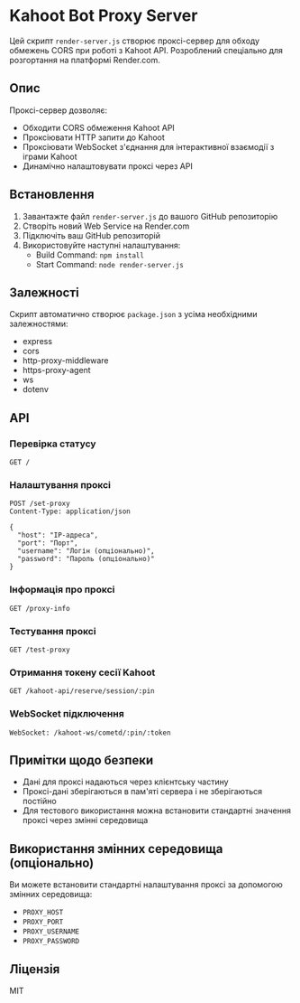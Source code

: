 # Kahoot Bot Proxy Server

Цей скрипт `render-server.js` створює проксі-сервер для обходу обмежень CORS при роботі з Kahoot API. Розроблений спеціально для розгортання на платформі Render.com.

## Опис

Проксі-сервер дозволяє:
- Обходити CORS обмеження Kahoot API
- Проксіювати HTTP запити до Kahoot
- Проксіювати WebSocket з'єднання для інтерактивної взаємодії з іграми Kahoot
- Динамічно налаштовувати проксі через API

## Встановлення

1. Завантажте файл `render-server.js` до вашого GitHub репозиторію
2. Створіть новий Web Service на Render.com
3. Підключіть ваш GitHub репозиторій
4. Використовуйте наступні налаштування:
   - Build Command: `npm install`
   - Start Command: `node render-server.js`

## Залежності

Скрипт автоматично створює `package.json` з усіма необхідними залежностями:
- express
- cors
- http-proxy-middleware
- https-proxy-agent
- ws
- dotenv

## API

### Перевірка статусу
`GET /`

### Налаштування проксі
```
POST /set-proxy
Content-Type: application/json

{
  "host": "IP-адреса",
  "port": "Порт",
  "username": "Логін (опціонально)",
  "password": "Пароль (опціонально)"
}
```

### Інформація про проксі
`GET /proxy-info`

### Тестування проксі
`GET /test-proxy`

### Отримання токену сесії Kahoot
`GET /kahoot-api/reserve/session/:pin`

### WebSocket підключення
`WebSocket: /kahoot-ws/cometd/:pin/:token`

## Примітки щодо безпеки

- Дані для проксі надаються через клієнтську частину
- Проксі-дані зберігаються в пам'яті сервера і не зберігаються постійно
- Для тестового використання можна встановити стандартні значення проксі через змінні середовища

## Використання змінних середовища (опціонально)

Ви можете встановити стандартні налаштування проксі за допомогою змінних середовища:
- `PROXY_HOST`
- `PROXY_PORT`
- `PROXY_USERNAME`
- `PROXY_PASSWORD`

## Ліцензія

MIT
